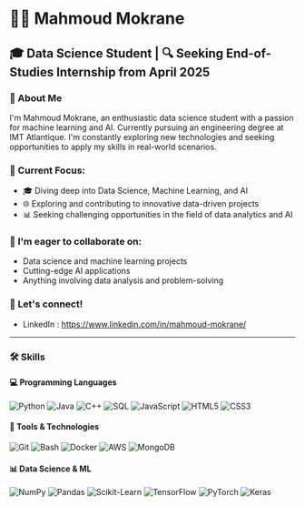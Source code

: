 # 👨‍💻 Mahmoud Mokrane

## 🎓 Data Science Student | 🔍 Seeking End-of-Studies Internship from April 2025


### 🚀 About Me
I'm Mahmoud Mokrane, an enthusiastic data science student with a passion for machine learning and AI. Currently pursuing an engineering degree at IMT Atlantique. I'm constantly exploring new technologies and seeking opportunities to apply my skills in real-world scenarios.

### 🚀 Current Focus:

- 🎓 Diving deep into Data Science, Machine Learning, and AI
- 🌐 Exploring and contributing to innovative data-driven projects
- 📊 Seeking challenging opportunities in the field of data analytics and AI

### 👯 I'm eager to collaborate on:

- Data science and machine learning projects
- Cutting-edge AI applications
- Anything involving data analysis and problem-solving

### 🤝 Let's connect!

- LinkedIn : https://www.linkedin.com/in/mahmoud-mokrane/

--- 

### 🛠 Skills

#### 💻 Programming Languages
![Python](https://img.shields.io/badge/-Python-3776AB?style=flat-square&logo=Python&logoColor=white)
![Java](https://img.shields.io/badge/-Java-007396?style=flat-square&logo=Java&logoColor=white)
![C++](https://img.shields.io/badge/-C++-00599C?style=flat-square&logo=C%2B%2B&logoColor=white)
![SQL](https://img.shields.io/badge/-SQL-4479A1?style=flat-square&logo=MySQL&logoColor=white)
![JavaScript](https://img.shields.io/badge/-JavaScript-F7DF1E?style=flat-square&logo=JavaScript&logoColor=black)
![HTML5](https://img.shields.io/badge/-HTML5-E34F26?style=flat-square&logo=HTML5&logoColor=white)
![CSS3](https://img.shields.io/badge/-CSS3-1572B6?style=flat-square&logo=CSS3&logoColor=white)

#### 🧰 Tools & Technologies
![Git](https://img.shields.io/badge/-Git-F05032?style=flat-square&logo=Git&logoColor=white)
![Bash](https://img.shields.io/badge/-Bash-4EAA25?style=flat-square&logo=GNU%20Bash&logoColor=white)
![Docker](https://img.shields.io/badge/-Docker-2496ED?style=flat-square&logo=Docker&logoColor=white)
![AWS](https://img.shields.io/badge/-AWS-232F3E?style=flat-square&logo=Amazon%20AWS&logoColor=white)
![MongoDB](https://img.shields.io/badge/-MongoDB-47A248?style=flat-square&logo=MongoDB&logoColor=white)

#### 📊 Data Science & ML
![NumPy](https://img.shields.io/badge/-NumPy-013243?style=flat-square&logo=NumPy&logoColor=white)
![Pandas](https://img.shields.io/badge/-Pandas-150458?style=flat-square&logo=Pandas&logoColor=white)
![Scikit-Learn](https://img.shields.io/badge/-Scikit--Learn-F7931E?style=flat-square&logo=Scikit-learn&logoColor=white)
![TensorFlow](https://img.shields.io/badge/-TensorFlow-FF6F00?style=flat-square&logo=TensorFlow&logoColor=white)
![PyTorch](https://img.shields.io/badge/-PyTorch-EE4C2C?style=flat-square&logo=PyTorch&logoColor=white)
![Keras](https://img.shields.io/badge/-Keras-D00000?style=flat-square&logo=Keras&logoColor=white)

